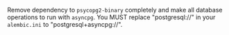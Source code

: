 Remove dependency to `psycopg2-binary` completely and make all database operations to run with `asyncpg`. You MUST replace "postgresql://" in your `alembic.ini` to "postgresql+asyncpg://".
